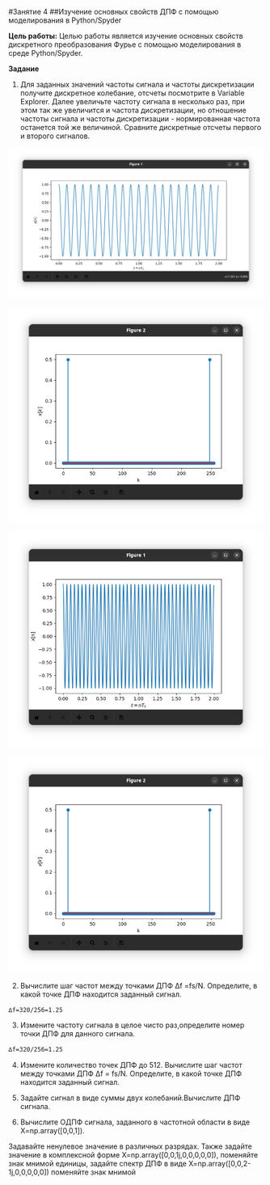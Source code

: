 #Занятие 4
##Изучение основных свойств ДПФ с помощью моделирования в  Python/Spyder

**Цель работы:**
Целью работы является изучение основных свойств дискретного преобразования Фурье с помощью моделирования в среде Python/Spyder.

**Задание**
1. Для заданных значений частоты сигнала и частоты дискретизации получите дискретное колебание, отсчеты посмотрите в Variable Explorer. Далее увеличьте частоту сигнала в несколько раз, при этом так же увеличится и частота дискретизации, но отношение частоты сигнала и частоты дискретизации - нормированная частота останется той же величиной.
Сравните дискретные отсчеты первого и второго сигналов.

![](https://github.com/MargQ/sdr_curse/blob/master/4_Lesson/Screenshots/1.png)

![](https://github.com/MargQ/sdr_curse/blob/master/4_Lesson/Screenshots/11.png)

![](https://github.com/MargQ/sdr_curse/blob/master/4_Lesson/Screenshots/111.png)

![](https://github.com/MargQ/sdr_curse/blob/master/4_Lesson/Screenshots/1111.png)


2. Вычислите шаг частот между точками ДПФ ∆f =fs/N. Определите, в  какой точке ДПФ находится заданный сигнал.

```sh
∆f=320/256=1.25
```

3. Измените частоту сигнала в целое чисто раз,определите номер точки ДПФ для данного сигнала.

```sh
∆f=320/256=1.25
```

4. Измените количество точек ДПФ до 512. Вычислите шаг частот между точками ДПФ ∆f = fs/N. Определите, в какой точке ДПФ находится заданный сигнал.

5. Задайте сигнал в виде суммы двух колебаний.Вычислите ДПФ сигнала.

6. Вычислите ОДПФ сигнала, заданного в частотной области в виде X=np.array([0,0,1]).

Задавайте ненулевое значение в различных разрядах. Также задайте значение в комплексной форме X=np.array([0,0,1j,0,0,0,0,0]), поменяйте знак мнимой единицы, задайте спектр ДПФ в виде X=np.array([0,0,2-1j,0,0,0,0,0]) поменяйте знак мнимой 
